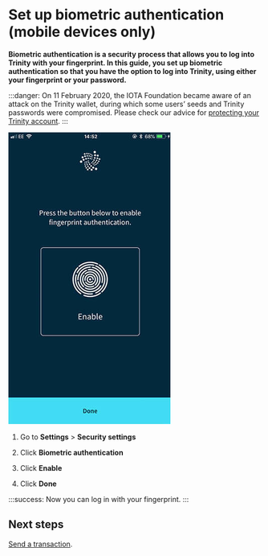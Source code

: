 # Set up biometric authentication (mobile devices only)

**Biometric authentication is a security process that allows you to log into Trinity with your fingerprint. In this guide, you set up biometric authentication so that you have the option to log into Trinity, using either your fingerprint or your password.**

:::danger:
On 11 February 2020, the IOTA Foundation became aware of an attack on the Trinity wallet, during which some users’ seeds and Trinity passwords were compromised. Please check our advice for [protecting your Trinity account](../how-to-guides/protect-trinity-account.md).
:::

![Biometric authentication](../images/2fa.jpg)

1. Go to **Settings** > **Security settings**

2. Click **Biometric authentication**

3. Click **Enable**

4. Click **Done**

:::success:
Now you can log in with your fingerprint.
:::

## Next steps

[Send a transaction](../how-to-guides/send-a-transaction.md).



